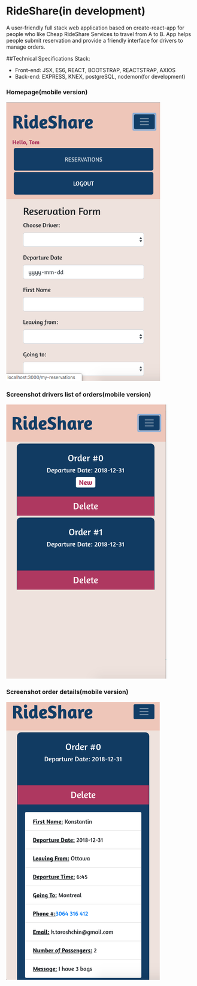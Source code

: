 # RideShare(in development)

A user-friendly full stack web application based on create-react-app for people who like Cheap RideShare Services to travel from A to B.
App helps people submit reservation and provide a friendly interface for drivers to manage orders.

##Technical Specifications
Stack:
* Front-end: JSX, ES6, REACT, BOOTSTRAP, REACTSTRAP, AXIOS
* Back-end: EXPRESS, KNEX, postgreSQL, nodemon(for development)




### Homepage(mobile version)
![Homepage](./docs/Homepage.png)
### Screenshot drivers list of orders(mobile version)
![Screenshot drivers account](./docs/Order_list.png)
### Screenshot order details(mobile version)
![Screenshot order details](./docs/Order_details.png)

